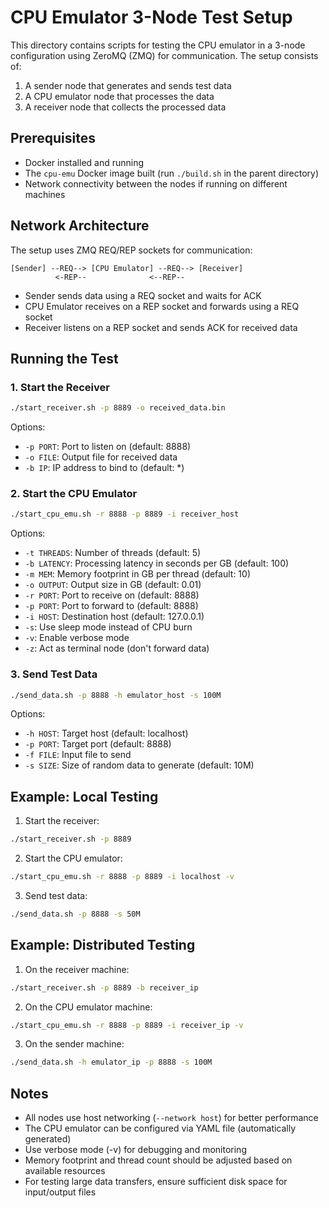 # CPU Emulator 3-Node Test Setup

This directory contains scripts for testing the CPU emulator in a 3-node configuration using ZeroMQ (ZMQ) for communication. The setup consists of:

1. A sender node that generates and sends test data
2. A CPU emulator node that processes the data
3. A receiver node that collects the processed data

## Prerequisites

- Docker installed and running
- The `cpu-emu` Docker image built (run `./build.sh` in the parent directory)
- Network connectivity between the nodes if running on different machines

## Network Architecture

The setup uses ZMQ REQ/REP sockets for communication:

```
[Sender] --REQ--> [CPU Emulator] --REQ--> [Receiver]
          <-REP--              <--REP--
```

- Sender sends data using a REQ socket and waits for ACK
- CPU Emulator receives on a REP socket and forwards using a REQ socket
- Receiver listens on a REP socket and sends ACK for received data

## Running the Test

### 1. Start the Receiver

```bash
./start_receiver.sh -p 8889 -o received_data.bin
```

Options:
- `-p PORT`: Port to listen on (default: 8888)
- `-o FILE`: Output file for received data
- `-b IP`: IP address to bind to (default: *)

### 2. Start the CPU Emulator

```bash
./start_cpu_emu.sh -r 8888 -p 8889 -i receiver_host
```

Options:
- `-t THREADS`: Number of threads (default: 5)
- `-b LATENCY`: Processing latency in seconds per GB (default: 100)
- `-m MEM`: Memory footprint in GB per thread (default: 10)
- `-o OUTPUT`: Output size in GB (default: 0.01)
- `-r PORT`: Port to receive on (default: 8888)
- `-p PORT`: Port to forward to (default: 8888)
- `-i HOST`: Destination host (default: 127.0.0.1)
- `-s`: Use sleep mode instead of CPU burn
- `-v`: Enable verbose mode
- `-z`: Act as terminal node (don't forward data)

### 3. Send Test Data

```bash
./send_data.sh -p 8888 -h emulator_host -s 100M
```

Options:
- `-h HOST`: Target host (default: localhost)
- `-p PORT`: Target port (default: 8888)
- `-f FILE`: Input file to send
- `-s SIZE`: Size of random data to generate (default: 10M)

## Example: Local Testing

1. Start the receiver:
```bash
./start_receiver.sh -p 8889
```

2. Start the CPU emulator:
```bash
./start_cpu_emu.sh -r 8888 -p 8889 -i localhost -v
```

3. Send test data:
```bash
./send_data.sh -p 8888 -s 50M
```

## Example: Distributed Testing

1. On the receiver machine:
```bash
./start_receiver.sh -p 8889 -b receiver_ip
```

2. On the CPU emulator machine:
```bash
./start_cpu_emu.sh -r 8888 -p 8889 -i receiver_ip -v
```

3. On the sender machine:
```bash
./send_data.sh -h emulator_ip -p 8888 -s 100M
```

## Notes

- All nodes use host networking (`--network host`) for better performance
- The CPU emulator can be configured via YAML file (automatically generated)
- Use verbose mode (-v) for debugging and monitoring
- Memory footprint and thread count should be adjusted based on available resources
- For testing large data transfers, ensure sufficient disk space for input/output files